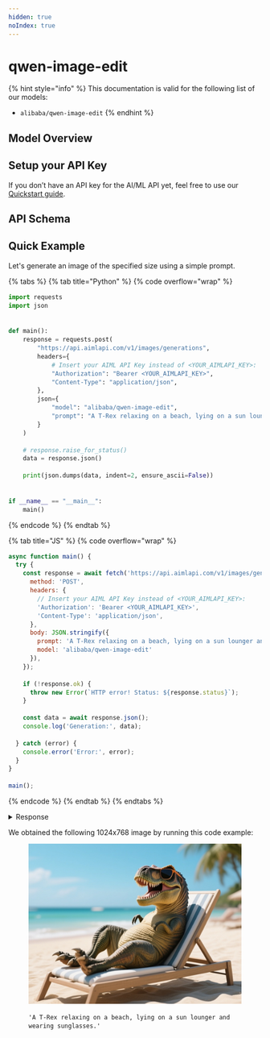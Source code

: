 ```yaml
---
hidden: true
noIndex: true
---
```


# qwen-image-edit

{% hint style="info" %}
This documentation is valid for the following list of our models:

* `alibaba/qwen-image-edit`
{% endhint %}

## Model Overview



## Setup your API Key

If you don’t have an API key for the AI/ML API yet, feel free to use our [Quickstart guide](https://docs.aimlapi.com/quickstart/setting-up).

## API Schema

## Quick Example

Let's generate an image of the specified size using a simple prompt.

{% tabs %}
{% tab title="Python" %}
{% code overflow="wrap" %}
```python
import requests
import json


def main():
    response = requests.post(
        "https://api.aimlapi.com/v1/images/generations",
        headers={
            # Insert your AIML API Key instead of <YOUR_AIMLAPI_KEY>:
            "Authorization": "Bearer <YOUR_AIMLAPI_KEY>",
            "Content-Type": "application/json",
        },
        json={
            "model": "alibaba/qwen-image-edit",
            "prompt": "A T-Rex relaxing on a beach, lying on a sun lounger and wearing sunglasses."
        }
    )

    # response.raise_for_status()
    data = response.json()

    print(json.dumps(data, indent=2, ensure_ascii=False))


if __name__ == "__main__":
    main()
```
{% endcode %}
{% endtab %}

{% tab title="JS" %}
{% code overflow="wrap" %}
```javascript
async function main() {
  try {
    const response = await fetch('https://api.aimlapi.com/v1/images/generations', {
      method: 'POST',
      headers: {
        // Insert your AIML API Key instead of <YOUR_AIMLAPI_KEY>:
        'Authorization': 'Bearer <YOUR_AIMLAPI_KEY>',
        'Content-Type': 'application/json',
      },
      body: JSON.stringify({
        prompt: 'A T-Rex relaxing on a beach, lying on a sun lounger and wearing sunglasses.',
        model: 'alibaba/qwen-image-edit'
      }),
    });

    if (!response.ok) {
      throw new Error(`HTTP error! Status: ${response.status}`);
    }

    const data = await response.json();
    console.log('Generation:', data);

  } catch (error) {
    console.error('Error:', error);
  }
}

main();
```
{% endcode %}
{% endtab %}
{% endtabs %}

<details>

<summary>Response</summary>

{% code overflow="wrap" %}
```json5
{
  "images": [
    {
      "url": "https://cdn.aimlapi.com/eagle/files/kangaroo/0WBwo2ruHEK9vpmtxu04G.jpeg",
      "width": 1024,
      "height": 768,
      "content_type": "image/jpeg"
    }
  ],
  "timings": {
    "inference": 5.732342581963167
  },
  "seed": 4128479875,
  "has_nsfw_concepts": [
    false
  ],
  "prompt": "A T-Rex relaxing on a beach, lying on a sun lounger and wearing sunglasses."
}
```
{% endcode %}

</details>

We obtained the following 1024x768 image by running this code example:

<figure><img src="../../../.gitbook/assets/qwen-image.jpeg" alt=""><figcaption><p><code>'A T-Rex relaxing on a beach, lying on a sun lounger and wearing sunglasses.'</code></p></figcaption></figure>
